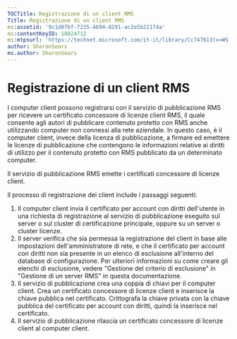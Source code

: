 ```yaml
---
TOCTitle: Registrazione di un client RMS
Title: Registrazione di un client RMS
ms:assetid: '9c1d07bf-7235-4694-8291-ac2e5b221f4a'
ms:contentKeyID: 18824712
ms:mtpsurl: 'https://technet.microsoft.com/it-it/library/Cc747613(v=WS.10)'
author: SharonSears
ms.author: SharonSears
---
```


Registrazione di un client RMS
==============================

I computer client possono registrarsi con il servizio di pubblicazione RMS per ricevere un certificato concessore di licenze client RMS, il quale consente agli autori di pubblicare contenuto protetto con RMS anche utilizzando computer non connessi alla rete aziendale. In questo caso, è il computer client, invece della licenza di pubblicazione, a firmare ed emettere le licenze di pubblicazione che contengono le informazioni relative ai diritti di utilizzo per il contenuto protetto con RMS pubblicato da un determinato computer.

Il servizio di pubblicazione RMS emette i certificati concessore di licenze client.

Il processo di registrazione dei client include i passaggi seguenti:

1.  Il computer client invia il certificato per account con diritti dell'utente in una richiesta di registrazione al servizio di pubblicazione eseguito sul server o sul cluster di certificazione principale, oppure su un server o cluster licenze.
2.  Il server verifica che sia permessa la registrazione del client in base alle impostazioni dell'amministratore di rete, e che il certificato per account con diritti non sia presente in un elenco di esclusione all'interno del database di configurazione. Per ulteriori informazioni su come creare gli elenchi di esclusione, vedere "Gestione del criterio di esclusione" in "Gestione di un server RMS" in questa documentazione.
3.  Il servizio di pubblicazione crea una coppia di chiavi per il computer client. Crea un certificato concessore di licenze client e inserisce la chiave pubblica nel certificato. Crittografa la chiave privata con la chiave pubblica del certificato per account con diritti, quindi la inserisce nel certificato.
4.  Il servizio di pubblicazione rilascia un certificato concessore di licenze client al computer client.
